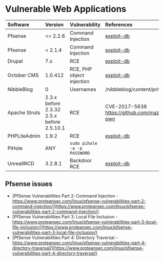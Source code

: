 # Vulnerable Web Applications

Software      | Version                                   | Vulnerability                | References                                               | Msf
:------------ | :---------------------------------------- | :--------------------------- | :------------------------------------------------------- | :--
Pfsense       | <= 2.2.6                                  | Command Injection            | [exploit-db](https://www.exploit-db.com/exploits/39709/) |
Pfsense       | < 2.1.4                                   | Command Injection            | [exploit-db](https://www.exploit-db.com/exploits/43560)  |
Drupal        | 7.x                                       | RCE                          | [exploit-db](https://www.exploit-db.com/exploits/41564)  |
October CMS   | 1.0.412                                   | RCE, PHP object injection    | [exploit-db](https://www.exploit-db.com/exploits/41936)  |
NibbleBlog    | 0                                         | Usernames                    | /nibbleblog/content/private/users.xml                    |
Apache Struts | 2.3.x before 2.3.32 2.5.x before 2.5.10.1 | RCE                          | CVE-2017-5638 <https://github.com/mazen160/struts-pwn>   |
PHPLiteAdmin  | 1.9.2                                     | RCE                          | [exploit-db](https://www.exploit-db.com/exploits/24044)  |
PiHole        | ANY                                       | `sudo pihole -a -p PASSWORD` |                                                          |
UnrealIRCD    | 3.2.8.1                                   | Backdoor RCE                 | [exploit-db](https://www.exploit-db.com/exploits/16922)  |

## Pfsense issues

- [PfSense Vulnerabilities Part 2: Command Injection - https://www.proteansec.com/linux/pfsense-vulnerabilities-part-2-command-injection/](https://www.proteansec.com/linux/pfsense-vulnerabilities-part-2-command-injection/)
- [PfSense Vulnerabilities Part 3: Local File Inclusion - https://www.proteansec.com/linux/pfsense-vulnerabilities-part-3-local-file-inclusion/](https://www.proteansec.com/linux/pfsense-vulnerabilities-part-3-local-file-inclusion/)
- [PfSense Vulnerabilities Part 4: Directory Traversal - https://www.proteansec.com/linux/pfsense-vulnerabilities-part-4-directory-traversal/](https://www.proteansec.com/linux/pfsense-vulnerabilities-part-4-directory-traversal/)
